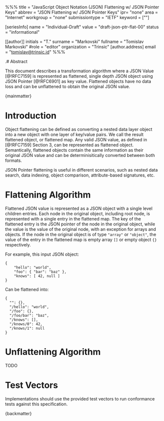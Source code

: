 %%%
title = "JavaScript Object Notation (JSON) Flattening w/ JSON Pointer Keys"
abbrev = "JSON Flattening w/ JSON Pointer Keys"
ipr= "none"
area = "Internet"
workgroup = "none"
submissiontype = "IETF"
keyword = [""]

[seriesInfo]
name = "Individual-Draft"
value = "draft-json-ptr-flat-00"
status = "informational"

[[author]]
initials = "T."
surname = "Markovski"
fullname = "Tomislav Markovski"
#role = "editor"
organization = "Trinsic"
  [author.address]
  email = "tomislav@trinsic.id"
%%%

.# Abstract

This document describes a transformation algorithm where a JSON Value [@!RFC7159] is represented as flattened,
single depth JSON object using JSON Pointer [@!RFC6901] as key value. Flattened objects have no data loss and can be unflattened
to obtain the original JSON value.

{mainmatter}

# Introduction

Object flattening can be defined as converting a nested data layer object into a new object with one layer of key/value pairs. We call the result flattened object, or flattened map. Any valid JSON value, as defined in [@!RFC7159] Section 3, can be represented as flattened object. Semantically, flattened objects contain the same information as their original JSON value and can be determinisitically converted between both formats.

JSON Pointer flattening is useful in different scenarios, such as nested data search, data indexing, object comparison, attribute-based signatures, etc.

# Flattening Algorithm

Flattened JSON value is represented as a JSON object with a single level children entries. Each node in the original object, including root node, is represented with a single entry in the flattened map. The key of the flattened entry is the JSON pointer of the node in the original object, while the value is the value of the original node, with an exception for arrays and objects. If the node in the original object is of type `"array"` or `"object"`, the value of the entry in the flattened map is empty array `[]` or empty object `{}` respectively.

For example, this input JSON object:

```
{
    "hello": "world",
    "foo": { "bar": "baz" },
    "knows": [ 42, null ]
}
```

Can be flattened into:

```
{
  "": {},
  "/hello": "world",
  "/foo": {},
  "/foo/bar": "baz",
  "/knows": [],
  "/knows/0": 42,
  "/knows/1": null
}
```

# Unflattening Algorithm

TODO

# Test Vectors

Implementations should use the provided test vectors to run conformance tests against this specification.


{backmatter}